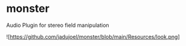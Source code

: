 # monster
Audio Plugin for stereo field manipulation

![https://github.com/jadujoel/monster/blob/main/Resources/look.png]
